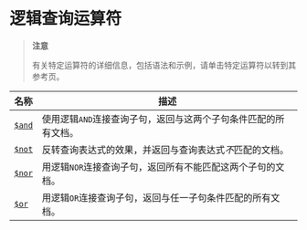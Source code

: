 # [ ](#)逻辑查询运算符

[]()

> **注意**
>
> 有关特定运算符的详细信息，包括语法和示例，请单击特定运算符以转到其参考页。

| 名称       | 描述                                                         |
| ---------- | ------------------------------------------------------------ |
| [`$and`]() | 使用逻辑`AND`连接查询子句，返回与这两个子句条件匹配的所有文档。 |
| [`$not`]() | 反转查询表达式的效果，并返回与查询表达式*不*匹配的文档。     |
| [`$nor`]() | 用逻辑`NOR`连接查询子句，返回所有不能匹配这两个子句的文档。  |
| [`$or`]()  | 用逻辑`OR`连接查询子句，返回与任一子句条件匹配的所有文档。   |


